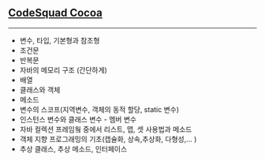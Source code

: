## [CodeSquad Cocoa](https://github.com/honeySleepr/CodeSquad/wiki/CodeSquad-Cocoa) ##
***
* 변수, 타입, 기본형과 참조형
* 조건문
* 반복문
* 자바의 메모리 구조 (간단하게)
* 배열
* 클래스와 객체
* 메소드
* 변수의 스코프(지역변수, 객체의 동적 할당, static 변수)
* 인스턴스 변수와 클래스 변수 - 멤버 변수
* 자바 컬렉션 프레임웤 중에서 리스트, 맵, 셋 사용법과 메소드
* 객체 지향 프로그래밍의 기초(캡슐화, 상속,추상화, 다형성,... )
* 추상 클래스, 추상 메소드, 인터페이스